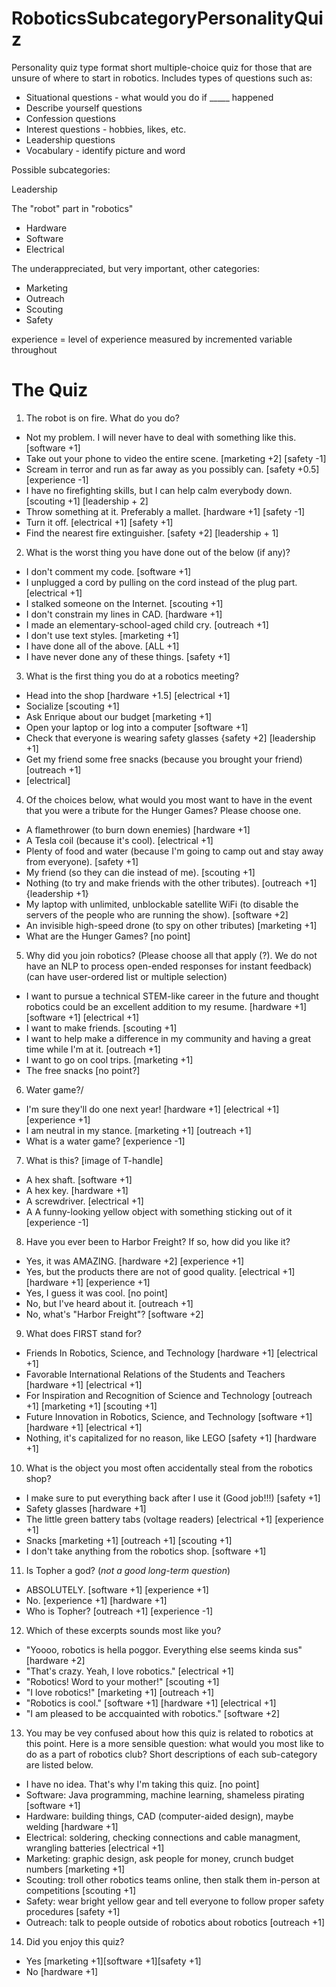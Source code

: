 # RoboticsSubcategoryPersonalityQuiz
Personality quiz type format short multiple-choice quiz for those that are unsure of where to start in robotics. 
Includes types of questions such as:
* Situational questions - what would you do if _____ happened
* Describe yourself questions
* Confession questions
* Interest questions - hobbies, likes, etc. 
* Leadership questions
* Vocabulary - identify picture and word

Possible subcategories:

Leadership

The "robot" part in "robotics" 
  * Hardware
  * Software
  * Electrical
  
The underappreciated, but very important, other categories:
  * Marketing
  * Outreach
  * Scouting
  * Safety

experience = level of experience measured by incremented variable throughout

# The Quiz

1. The robot is on fire. What do you do?
  * Not my problem. I will never have to deal with something like this. [software +1]
  * Take out your phone to video the entire scene. [marketing +2] [safety -1] 
  * Scream in terror and run as far away as you possibly can. [safety +0.5] [experience -1]
  * I have no firefighting skills, but I can help calm everybody down. [scouting +1] [leadership + 2]
  * Throw something at it. Preferably a mallet. [hardware +1] [safety -1]
  * Turn it off. [electrical +1] [safety +1]
  * Find the nearest fire extinguisher. [safety +2] [leadership + 1]
  
2. What is the worst thing you have done out of the below (if any)?
* I don't comment my code. [software +1]
* I unplugged a cord by pulling on the cord instead of the plug part. [electrical +1]
* I stalked someone on the Internet. [scouting +1]
* I don't constrain my lines in CAD. [hardware +1]
* I made an elementary-school-aged child cry. [outreach +1]
* I don't use text styles. [marketing +1]
* I have done all of the above. [ALL +1]
* I have never done any of these things. [safety +1]

3. What is the first thing you do at a robotics meeting?
  * Head into the shop [hardware +1.5] [electrical +1]
  * Socialize [scouting +1]
  * Ask Enrique about our budget [marketing +1]
  * Open your laptop or log into a computer [software +1]
  * Check that everyone is wearing safety glasses {safety +2] [leadership +1]
  * Get my friend some free snacks (because you brought your friend) [outreach +1]
  * [electrical]

4. Of the choices below, what would you most want to have in the event that you were a tribute for the Hunger Games? Please choose one. 
* A flamethrower (to burn down enemies) [hardware +1]
* A Tesla coil (because it's cool). [electrical +1]
* Plenty of food and water (because I'm going to camp out and stay away from everyone). [safety +1]
* My friend (so they can die instead of me). [scouting +1]
* Nothing (to try and make friends with the other tributes). [outreach +1] {leadership +1}
* My laptop with unlimited, unblockable satellite WiFi (to disable the servers of the people who are running the show). [software +2]
* An invisible high-speed drone (to spy on other tributes) [marketing +1]
* What are the Hunger Games? [no point]

5. Why did you join robotics? (Please choose all that apply (?). We do not have an NLP to process open-ended responses for instant feedback) (can have user-ordered list or multiple selection)
* I want to pursue a technical STEM-like career in the future and thought robotics could be an excellent addition to my resume. [hardware +1] [software +1] [electrical +1]
* I want to make friends. [scouting +1]
* I want to help make a difference in my community and having a great time while I'm at it. [outreach +1]
* I want to go on cool trips. [marketing +1]
* The free snacks [no point?]

6. Water game?/
* I'm sure they'll do one next year! [hardware +1] [electrical +1] [experience +1]
* I am neutral in my stance. [marketing +1] [outreach +1] 
* What is a water game? [experience -1] 

7. What is this? [image of T-handle]
* A hex shaft. [software +1]
* A hex key. [hardware +1] 
* A screwdriver. [electrical +1]
* A A funny-looking yellow object with something sticking out of it [experience -1] 

8. Have you ever been to Harbor Freight? If so, how did you like it?
* Yes, it was AMAZING. [hardware +2] [experience +1]
* Yes, but the products there are not of good quality. [electrical +1] [hardware +1] [experience +1]
* Yes, I guess it was cool. [no point]
* No, but I've heard about it. [outreach +1]
* No, what's "Harbor Freight"? [software +2]

9. What does FIRST stand for?
* Friends In Robotics, Science, and Technology [hardware +1] [electrical +1]
* Favorable International Relations of the Students and Teachers [hardware +1] [electrical +1]
* For Inspiration and Recognition of Science and Technology [outreach +1] [marketing +1] [scouting +1]
* Future Innovation in Robotics, Science, and Technology [software +1] [hardware +1] [electrical +1]
* Nothing, it's capitalized for no reason, like LEGO [safety +1] [hardware +1]

10. What is the object you most often accidentally steal from the robotics shop?
  * I make sure to put everything back after I use it (Good job!!!) [safety +1]
  * Safety glasses [hardware +1]
  * The little green battery tabs (voltage readers) [electrical +1] [experience +1]
  * Snacks [marketing +1] [outreach +1] [scouting +1]
  * I don't take anything from the robotics shop. [software +1]

11. Is Topher a god? (*not a good long-term question*)
* ABSOLUTELY. [software +1] [experience +1]
* No. [experience +1] [hardware +1]
* Who is Topher? [outreach +1] [experience -1]

12. Which of these excerpts sounds most like you?
* "Yoooo, robotics is hella poggor. Everything else seems kinda sus" [hardware +2]
* "That's crazy. Yeah, I love robotics." [electrical +1]
* "Robotics! Word to your mother!" [scouting +1]
* "I love robotics!" [marketing +1] [outreach +1]
* "Robotics is cool." [software +1] [hardware +1] [electrical +1]
* "I am pleased to be accquainted with robotics." [software +2]

13. You  may be vey confused about how this quiz is related to robotics at this point. Here is a more sensible question: what would you most like to do as a part of robotics club? Short descriptions of each sub-category are listed below. 
* I have no idea. That's why I'm taking this quiz. [no point]
* Software: Java programming, machine learning, shameless pirating [software +1]
* Hardware: building things, CAD (computer-aided design), maybe welding [hardware +1]
* Electrical: soldering, checking connections and cable managment, wrangling batteries [electrical +1]
* Marketing: graphic design, ask people for money, crunch budget numbers [marketing +1]
* Scouting: troll other robotics teams online, then stalk them in-person at competitions [scouting +1]
* Safety: wear bright yellow gear and tell everyone to follow proper safety procedures [safety +1]
* Outreach: talk to people outside of robotics about robotics [outreach +1]

14. Did you enjoy this quiz?
* Yes [marketing +1][software +1][safety +1]
* No [hardware +1]

